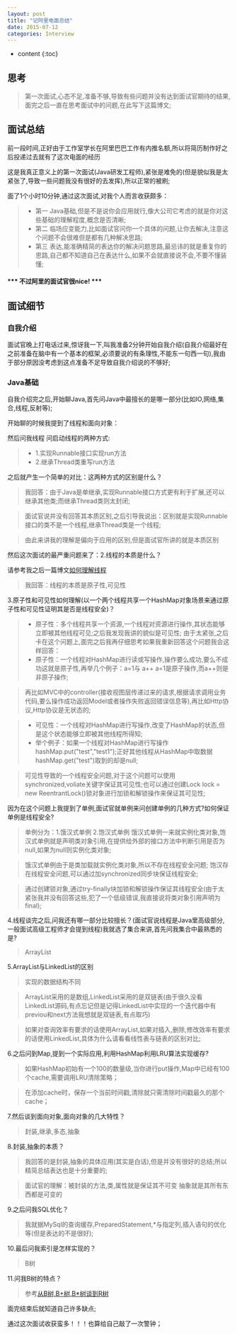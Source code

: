 ```yaml
---
layout: post
title: "记阿里电面总结"
date: 2015-07-12
categories: Interview
---
```


* content
{:toc}

## 思考

> 第一次面试,心态不足,准备不够,导致有些问题并没有达到面试官期待的结果,面完之后一直在思考面试中的问题,在此写下这篇博文;

## 面试总结

前一段时间,正好由于工作室学长在阿里巴巴工作有内推名额,所以将简历制作好之后投递过去就有了这次电面的经历

这是我真正意义上的第一次面试(Java研发工程师),紧张是难免的(但是貌似我是太紧张了,导致一些问题我没有很好的去发挥),所以正常的被刷;

面了1个小时10分钟,通过这次面试,对我个人而言收获颇多：

> * 第一 Java基础,但是不是说你会应用就行,像大公司它考虑的就是你对这些基础的理解程度,概念是否清晰;
> * 第二 临场应变能力,比如面试官问你一个具体的问题,让你去解决,注意这个问题不会很难但是都有几种解决思路;
> * 第三 表达,能准确精简的表达你的解决问题思路,最忌讳的就是重复你的思路,自己都不知道自己在表达什么,如果不会就直接说不会,不要不懂装懂;

<h4>*** 不过阿里的面试官很nice! ***</h4>

## 面试细节

### 自我介绍

面试官晚上打电话过来,惊讶我一下,叫我准备2分钟开始自我介绍(自我介绍最好在之前准备在脑中有一个基本的框架,必须要说的有条理性,不能东一句西一句),我由于部分原因没考虑到这点准备不足导致自我介绍说的不够好;

### Java基础

自我介绍完之后,开始聊Java,首先问Java中最擅长的是哪一部分(比如IO,网络,集合,线程,反射等);

开始聊的时候我提到了线程和面向对象：

然后问我线程 问启动线程的两种方式:

> * 1.实现Runnable接口实现run方法 
> * 2.继承Thread类重写run方法

之后就产生一个简单的对比：这两种方式的区别是什么？

> 我回答：由于Java是单继承,实现Runnable接口方式更有利于扩展,还可以继承其他类;而继承Thread类则太封闭;

> 面试官说并没有回答其本质区别,之后引导我说出：区别就是实现Runnable接口的类不是一个线程,继承Thread类是一个线程;

> 由此来讲我的理解是偏向于应用的区别,但是面试官所讲的就是本质区别

然后这次面试的最严重问题来了：2.线程的本质是什么？

请参考我之后一篇博文[如何理解线程](http://xiaohuishu.net/2015/07/16/%E6%80%8E%E6%A0%B7%E7%90%86%E8%A7%A3%E7%BA%BF%E7%A8%8B/)

> 我回答：线程的本质是原子性,可见性

3.原子性和可见性如何理解(以一个两个线程共享一个HashMap对象场景来通过原子性和可见性证明其是否是线程安全)？

> * 原子性：多个线程共享一个资源,一个线程对资源进行操作,其状态能够立即被其他线程可见;之后我发现我讲的貌似是可见性;
> 由于太紧张,之后卡在这个问题上,面完之后我再仔细思考如果我重新回答这个问题我会这样回答：
> * 原子性：一个线程对HashMap进行读或写操作,操作要么成功,要么不成功这就是原子性,再举几个例子：a=1与 a++ a=1是原子操作,而a++则是非原子操作;

> 再比如MVC中的controller(接收视图层传递过来的请求,根据请求调用业务代码,要么操作成功返回Model或者操作失败返回错误信息等),再比如Http协议,Http协议是无状态的;

> * 可见性：一个线程对HashMap进行写操作,改变了HashMap的状态,但是这个状态能够立即被其他线程所得知;
> * 举个例子：如果一个线程对HashMap进行写操作hashMap.put("test","test1");正好其他线程从HashMap中取数据hashMap.get("test")取到的却是null;

> 可见性导致的一个线程安全问题,对于这个问题可以使用synchronized,voliate关键字保证其可见性;也可以通过创建Lock lock = new ReentrantLock()锁对象进行加锁和解锁操作来保证其可见性;

因为在这个问题上我提到了单例,面试官就单例来问创建单例的几种方式?如何保证单例是线程安全?

> 单例分为：1.饿汉式单例 2.饱汉式单例 饿汉式单例一来就实例化类对象,饱汉式单例就是声明类对象引用,在提供给外部的接口方法中判断引用是否为null,如果为null则实例化类对象;

> 饿汉式单例由于是类加载就实例化类对象,所以不存在线程安全问题;
> 饱汉存在线程安全问题,可以通过加synchronized同步块保证线程安全;

> 通过创建锁对象,通过try-finally块加锁和解锁操作保证其线程安全(由于太紧张我并没有回答这些,犯了一个低级错误,我直接说将类对象引用声明为final);

4.线程谈完之后,问我还有哪一部分比较擅长？(面试官说线程是Java里高级部分,一般面试高级工程师才会提到线程)我就选了集合来讲,首先问我集合中最熟悉的是?

> ArrayList

5.ArrayList与LinkedList的区别

> 实现的数据结构不同

> ArrayList采用的是数组,LinkedList采用的是双链表(由于很久没看LinkedList源码,有点忘记但是记得LinkedList中实现的一个迭代器中有previou和next方法我想就是双链表,有点取巧)

> 如果对查询效率有要求的话使用ArrayList,如果对插入,删除,修改效率有要求的话使用LinkedList,具体为什么请看看线性表与链表的区别对比;

6.之后问到Map,提到一个实际应用,利用HashMap利用LRU算法实现缓存?

> 如果HashMap初始有一个100的数量级,当你进行put操作,Map中已经有100个cache,需要调用LRU清除策略；

> 在添加cache时，保存一个当前时间戳,清除就只需清除时间戳最久的那个cache；

7.然后谈到面向对象,面向对象的几大特性？

> 封装,继承,多态,抽象

8.封装,抽象的本质？

> 我回答的是封装,抽象的具体应用(其实是白话),但是并没有很好的总结;所以精简总结表达也是十分重要的;

> 面试官的理解：被封装的方法,类,属性就是保证其不可变 抽象就是其所有东西都是可变的

9.之后问我SQL优化？

> 我就据MySql的查询缓存,PreparedStatement,*与指定列,插入语句的优化等(但是表达的不是很好);

10.最后问我索引是怎样实现的？

> B树

11.问我B树的特点？

> 参考[从B树,B+树,B*树谈到R树](http://blog.csdn.net/v_JULY_v/article/details/6530142)

面完结束后就知道自己许多缺点;

通过这次面试收获蛮多！！！也算给自己敲了一次警钟；
